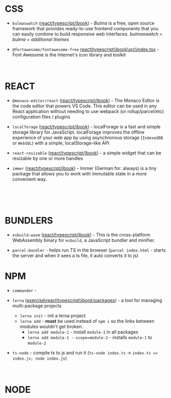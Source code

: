 # CSS

* `bulmaswatch` ([react/typescript/jbook](..%5Creact%5Ctypescript%5Cjbook%5Csrc%5Cindex.tsx)) - _Bulma_ is a free, open source framework that provides ready-to-use frontend components that you can easily combine to build responsive web interfaces. _bulmaswatch = bulma + additional themes_ 

* `@fortawesome/fontawesome-free` [react\typescript\jbook\src\index.tsx](..%5Creact%5Ctypescript%5Cjbook%5Csrc%5Cindex.tsx) - Font Awesome is the Internet's icon library and toolkit
<br/><br/><br/>



# REACT

* `@monaco-editor/react` ([react/typescript/jbook](..%5Creact%5Ctypescript%5Cjbook%5Csrc%5Ccomponents%5Ccode-editor.tsx)) - The Monaco Editor is the code editor that powers VS Code. This editor can be used in any React application without needing to use webpack (or rollup/parcel/etc) configuration files / plugins
  
* `localforage` ([react/typescript/jbook](..%5Creact%5Ctypescript%5Cjbook%5Csrc%5Cbundler%5Cplugins%5Cfetch-plugin.ts)) - localForage is a fast and simple storage library for JavaScript. localForage improves the offline experience of your web app by using asynchronous storage (`IndexedDB` or `WebSQL`) with a simple, localStorage-like API

* `react-resizable` ([react/typescript/jbook](..%5Creact%5Ctypescript%5Cjbook%5Csrc%5Ccomponents%5Cresizable.tsx)) - a simple widget that can be resizable by one or more handles  

* `immer` ([react/typescript/jbook](..%5Creact%5Ctypescript%5Cjbook%5Csrc%5Cstate%5Creducers%5CcellsReducer.ts)) - Immer (German for: always) is a tiny package that allows you to work with immutable state in a more convenient way.


<br/><br/><br/>



# BUNDLERS

* `esbuild-wasm` ([react/typescript/jbook](..%5Creact%5Ctypescript%5Cjbook%5Csrc)) - This is the cross-platform WebAssembly binary for `esbuild`, a JavaScript bundler and minifier.

* `parcel-bundler` - helps run TS in the browser (`parcel index.html` - starts the server and when it sees a ts file, it auto converts it to js)



# NPM
* `commander` - 

* `lerna` ([exercise\react\typescript\jbook\packages](..%5Creact%5Ctypescript%5Cjbook)) - a tool for managing multi-package projects  
  * `lerna init` - init a lerna project
  * `lerna add` - __must__ be used instead of `npm i` so the links between modules wouldn't get broken.  
    * `lerna add module-1` - install `module-1` in all packages
    * `lerna add module-1 --scope=module-2` - installs `module-1` to `module-2`  

* `ts-node` - compile ts to js and run it (`ts-node index.ts` -> `index.ts => index.js; node index.js`)
<br/><br/><br/>



# NODE
<br/><br/><br/>
